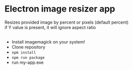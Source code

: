# Electron image resizer app
Resizes provided image by percent or pixels (default percent) <br>
if Y value is present, it will ignore aspect ratio <br><br>

- Install imagemagick on your system! <br>
- Clone repository <br>
- `npm install` <br>
- `npm run package`
- run my-app.exe
